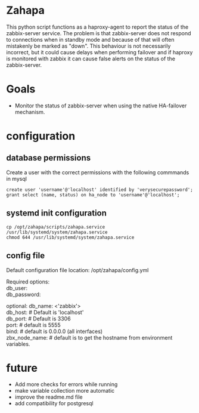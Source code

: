 # Zahapa
This python script functions as a haproxy-agent to report the status of the zabbix-server service.
The problem is that zabbix-server does not respond to connections when in standby mode and because of that will often mistakenly be marked as "down".
This behaviour is not necessarily incorrect, but it could cause delays when performing failover and if haproxy is monitored with zabbix it can cause false alerts on the status of the zabbix-server.

# Goals
- Monitor the status of zabbix-server when using the native HA-failover mechanism.

# configuration

## database permissions
Create a user with the correct permissions with the following commmands in mysql
```
create user 'username'@'localhost' identified by 'verysecurepassword';
grant select (name, status) on ha_node to 'username'@'localhost';
```

## systemd init configuration
```
cp /opt/zahapa/scripts/zahapa.service /usr/lib/systemd/system/zahapa.service
chmod 644 /usr/lib/systemd/system/zahapa.service
```


## config file
Default configuration file location: /opt/zahapa/config.yml

Required options:  
db_user:  
db_password:  

optional:
db_name: <'zabbix'>  
db_host: # Default is 'localhost'  
db_port: # Default is 3306  
port: # default is 5555  
bind: # default is 0.0.0.0 (all interfaces)  
zbx_node_name: # default is to get the hostname from environment variables.  

# future
- Add more checks for errors while running
- make variable collection more automatic 
- improve the readme.md file
- add compatibility for postgresql